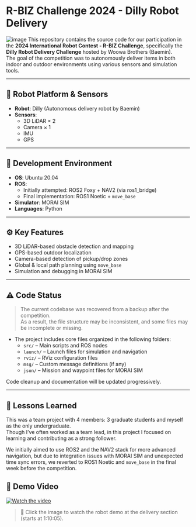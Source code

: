 # R-BIZ Challenge 2024 - Dilly Robot Delivery
![image](https://github.com/user-attachments/assets/25ba1de1-075f-4b59-8e73-aed1e1d05bd9)
This repository contains the source code for our participation in the **2024 International Robot Contest - R-BIZ Challenge**, specifically the **Dilly Robot Delivery Challenge** hosted by Woowa Brothers (Baemin).  
The goal of the competition was to autonomously deliver items in both indoor and outdoor environments using various sensors and simulation tools.

---

## 🤖 Robot Platform & Sensors

- **Robot**: Dilly (Autonomous delivery robot by Baemin)
- **Sensors**:
  - 3D LiDAR × 2
  - Camera × 1
  - IMU
  - GPS

---

## 🧰 Development Environment

- **OS**: Ubuntu 20.04
- **ROS**:
  - Initially attempted: ROS2 Foxy + NAV2 (via ros1_bridge)
  - Final implementation: ROS1 Noetic + `move_base`
- **Simulator**: MORAI SIM
- **Languages**: Python

---

## ⚙️ Key Features

- 3D LiDAR-based obstacle detection and mapping
- GPS-based outdoor localization
- Camera-based detection of pickup/drop zones
- Global & local path planning using `move_base`
- Simulation and debugging in MORAI SIM

---

## ⚠️ Code Status

> The current codebase was recovered from a backup after the competition.  
> As a result, the file structure may be inconsistent, and some files may be incomplete or missing.

- The project includes core files organized in the following folders:
  - `src/` – Main scripts and ROS nodes
  - `launch/` – Launch files for simulation and navigation
  - `rviz/` – RViz configuration files
  - `msg/` – Custom message definitions (if any)
  - `json/` – Mission and waypoint files for MORAI SIM

Code cleanup and documentation will be updated progressively.

---

## 🧪 Lessons Learned

This was a team project with 4 members: 3 graduate students and myself as the only undergraduate.  
Though I’ve often worked as a team lead, in this project I focused on learning and contributing as a strong follower.

We initially aimed to use ROS2 and the NAV2 stack for more advanced navigation, but due to integration issues with MORAI SIM and unexpected time sync errors, we reverted to ROS1 Noetic and `move_base` in the final week before the competition.

## 📸 Demo Video

[![Watch the video](https://img.youtube.com/vi/Tmpl5__fc7o/0.jpg)](https://www.youtube.com/live/Tmpl5__fc7o?si=nchNzFDPd7hwx6pJ&t=4205)

> 📍 Click the image to watch the robot demo at the delivery section (starts at 1:10:05).


